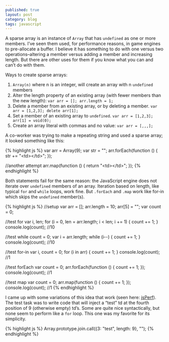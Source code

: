 ```yaml
---
published: true
layout: post
category: blog
tags: javascript
---
```


A sparse array is an instance of `Array` that has `undefined` as one or more members. I’ve seen them used, for performance reasons, in game engines to pre-allocate a buffer. I believe it has something to do with one versus two operations–altering a member versus adding a member and increasing length. But there are other uses for them if you know what you can and can’t do with them.

Ways to create sparse arrays:

1. `Array(n)` where n is an integer, will create an array with n `undefined` members
2. Alter the length property of an existing array (with fewer members than the new length): `var arr = []; arr.length = 1;`
3. Delete a member from an existing array, or by deleting a member. `var arr = [1,2,3]; delete arr[1];`
4. Set a member of an existing array to `undefined`. `var arr = [1,2,3]; arr[1] = void(0);`
5. Create an array literal with commas and no value: `var arr = [,,,];`

A co-worker was trying to make a repeating string and used a sparse array; it looked something like this:

{% highlight js %}
var arr = Array(9);
var str = ""; 
arr.forEach(function () {
    str += "\<td\>\<\/td\>";
});
 
//another attempt
arr.map(function () {
    return "\<td\>\<\/td\>";
});
{% endhighlight %}

Both statements fail for the same reason: the JavaScript engine does not iterate over `undefined` members of an array. Iteration based on length, like typical `for` and `while` loops, work fine. But `.forEach` and `.map` work like for-in which skips the `undefined` member(s).

{% highlight js %}
//setup
var arr = [];
arr.length = 10;
arr[5] = "";
var count = 0;
 
//test for
var i, len;
for (i = 0, len = arr.length; i < len; i += 1) {
    count += 1;
}
console.log(count); //10
 
//test while
count = 0;
var i = arr.length;
while (i--) {
    count += 1;
}
console.log(count); //10
 
//test for-in
var i, count = 0;
for (i in arr) {
    count += 1;
}
console.log(count); //1
 
//test forEach
var count = 0;
arr.forEach(function () {
    count += 1;
});
console.log(count); //1
 
//test map
var count = 0;
arr.map(function () {
    count += 1;
});
console.log(count); //1
{% endhighlight %}

I came up with some variations of this idea that work (seen here: [jsPerf](http://jsperf.com/build-mostly-empty-tds)). The test task was to write code that will inject a “test” td at the fourth position of 9 (otherwise empty) td’s. Some are quite nice syntactically, but none seem to perform like a `for` loop. This one was my favorite for its simplicity.

{% highlight js %}
Array.prototype.join.call({3: "<td>test</td>", length: 9}, "<td></td>");
{% endhighlight %}